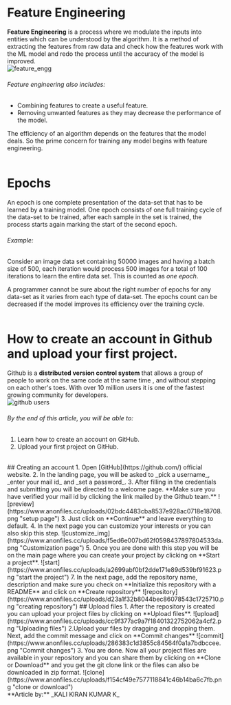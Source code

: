 # Feature Engineering
**Feature Engineering** is a process where we modulate the inputs into entities which can be understood by the algorithm. It is a method of extracting the features from raw data and check how the features work with the ML model and redo the process until the accuracy of the model is improved.<br>
![feature_engg](http://adataanalyst.com/wp-content/uploads/2016/08/Feature-Engineering.jpg "feature engineering") <br>
###### Feature engineering also includes:<br>
* Combining features to create a useful feature.
* Removing unwanted features as they may decrease the performance of the model.<br>

The efficiency of an algorithm depends on the features that the model deals. So the prime concern for training any model begins with  feature engineering.
<br>
<br>
# Epochs<br>
An epoch is one complete presentation of the data-set that has to be learned by a training model. One epoch consists of one full training cycle of the data-set to be trained, after each sample in the set is trained, the process starts again marking the start of the second epoch.<br>
###### Example: 
Consider an image data set containing 50000 images and having a batch size of 500, each iteration would process 500 images for a total of 100 iterations to learn the entire data set. This is counted as _one epoch_.

A programmer cannot be sure about the right number of epochs for any data-set as it varies from each type of data-set. The epochs count can be decreased if the model improves its efficiency over the training cycle.
<br>
<br>
# How to create an account in Github and upload your first project.

Github is a **distributed version control system** that allows a group of people to work on the same code at the same time , and without stepping on each other's toes. With over 10 million users it is one of the fastest growing community for developers.<br>
![github users](https://upload.wikimedia.org/wikipedia/commons/5/57/Mapping_collaborative_software_on_GitHub.png "The Github Community")

###### By the end of this article, you will be able to:<br>
1. Learn how to create an account on GitHub.
2. Upload your first project on GitHub.    
<br>
## Creating an account
1. Open [GitHub](https://github.com/) official website.
2. In the landing page, you will be asked to _pick a username_, _enter your mail id_ and _set a password_.
3. After filling in the credentials and submitting you will be directed to a welcome page. **Make sure you have verified your mail id by clicking the link mailed by the Github team.**
![preview](https://www.anonfiles.cc/uploads/02bdc4483cba8537e928ac0718e18708.png "setup page")
3. Just click on **Continue** and leave everything to default.
4. In the next page you can customize your interests or you can also skip this step.
![customize_img](https://www.anonfiles.cc/uploads/f5ed6e007bd62f0598437897804533da.png "Customization page")
5. Once you are done with this step you will be on the main page where you can create your project by clicking on **Start a project**.
![start](https://www.anonfiles.cc/uploads/a2699abf0bf2dde171e89d539bf91623.png "start the project")
7. In the next page, add the repository name, description and make sure you check on **Initialize this repository with a README** and click on **Create repository**
![repository](https://www.anonfiles.cc/uploads/d23a1f32b8044bec86078543c1725710.png "creating repository")
## Upload files
1. After the repository is created you can upload your project files by clicking on **Upload files**.
![upload](https://www.anonfiles.cc/uploads/cc9f377ac9a7f18401322752062a4cf2.png "Uploading files")
2.Upload your files by dragging and dropping them. Next, add the commit message and click on **Commit changes**
![commit](https://www.anonfiles.cc/uploads/286383c1d3855c84564f0a1a7bdbccee.png "Commit changes")
3. You are done. Now all your project files are available in your repository and you can share them by clicking on **Clone or Download** and you get the git clone link or the files can also be downloaded in zip format.
![clone](https://www.anonfiles.cc/uploads/f154cf49e7577118841c46b14ba6c7fb.png "clone or download")
<br>
**Article by:**  _KALI KIRAN KUMAR K_
